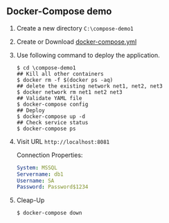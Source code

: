 ## Docker-Compose demo

1.  Create a new directory `C:\compose-demo1`

2.  Create or Download [docker-compose.yml](./docker-compose.yml) 

2.  Use following command to deploy the application.

    ```
    $ cd \compose-demo1
    ## Kill all other containers
    $ docker rm -f $(docker ps -aq)
    ## delete the existing network net1, net2, net3
    $ docker network rm net1 net2 net3
    ## Validate YAML file
    $ docker-compose config
    ## Deploy
    $ docker-compose up -d
    ## Check service status
    $ docker-compose ps
    ```

3.  Visit URL `http://localhost:8081`

    Connection Properties:
    
    ```yml
    System: MSSQL
    Servername: db1
    Username: SA
    Password: Password$1234
    ```

4.  Cleap-Up

    ```
    $ docker-compose down
    ```
